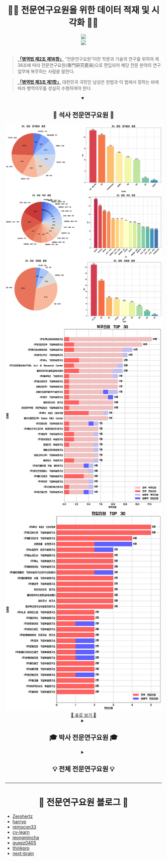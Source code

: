 <div align=center> <h1> 🧑‍💻 전문연구요원을 위한 데이터 적재 및 시각화 🧑‍💻 </h1> </div>

<div align = "center">
  <a href="https://github.com/sindresorhus/awesome">
    <img src="https://cdn.rawgit.com/sindresorhus/awesome/d7305f38d29fed78fa85652e3a63e154dd8e8829/media/badge.svg"/>
  </a>
  </br>
  <a href="https://github.com/Zerohertz/awesome-jmy">
    <img src="https://img.shields.io/badge/awesome--jmy-800a0a?style=for-the-badge&logo=Awesome Lists&logoColor=white"/>
  </a>
</div>

</br>

> [**「병역법 제2조 제16항」**](https://www.law.go.kr/%EB%B2%95%EB%A0%B9/%EB%B3%91%EC%97%AD%EB%B2%95/%EC%A0%9C2%EC%A1%B0) “전문연구요원”이란 학문과 기술의 연구를 위하여 제36조에 따라 전문연구요원(專門硏究要員)으로 편입되어 해당 전문 분야의 연구업무에 복무하는 사람을 말한다.

> [**「병역법 제3조 제1항」**](https://www.law.go.kr/%EB%B2%95%EB%A0%B9/%EB%B3%91%EC%97%AD%EB%B2%95/%EC%A0%9C3%EC%A1%B0) 대한민국 국민인 남성은 헌법과 이 법에서 정하는 바에 따라 병역의무를 성실히 수행하여야 한다.


<details open>
<summary align="center">
  <h2> 🎒 석사 전문연구요원 🎒 </h2>
</summary>
  <div align="center">
    <img src="prop/MS/연구분야.png">
    <img src="prop/MS/위치.png">
    <img src="prop/MS/지방청.png">
    <img src="prop/MS/TOP_30_복무인원.png">
    <img src="prop/MS/TOP_30_편입인원.png">
    </br>
    <a href="prop/MS/README.md"> 📝 표로 보기 📝 </a>
  </div>
</details>

<details>
<summary align="center">
  <h2> 🎓 박사 전문연구요원 🎓 </h2>
</summary>
  <div align="center">
    <img src="prop/PhD/연구분야.png">
    <img src="prop/PhD/위치.png">
    <img src="prop/PhD/지방청.png">
    <img src="prop/PhD/TOP_30_복무인원.png">
    <img src="prop/PhD/TOP_30_편입인원.png">
    </br>
    <a href="prop/PhD/README.md"> 📝 표로 보기 📝 </a>
  </div>
</details>

<details>
<summary align="center">
  <h2> 💡 전체 전문연구요원 💡 </h2>
</summary>
  <div align="center">
    <img src="prop/ALL/연구분야.png">
    <img src="prop/ALL/업종.png">
    <img src="prop/ALL/위치.png">
    <img src="prop/ALL/지방청.png">
    <img src="prop/ALL/TOP_30_복무인원.png">
    <img src="prop/ALL/TOP_30_편입인원.png">
    </br>
    <a href="prop/ALL/README.md"> 📝 표로 보기 📝 </a>
  </div>
</details>

---

<div align=center> <h1> 📝 전문연구요원 블로그 📝 </h1> </div>

+ [Zerohertz](https://zerohertz.github.io/tags/%EC%A0%84%EB%AC%B8%EC%97%B0%EA%B5%AC%EC%9A%94%EC%9B%90/)
+ [harryp](https://harryp.tistory.com/category/Park%27s%20Life/%EC%A0%84%EB%AC%B8%EC%97%B0%EA%B5%AC%EC%9A%94%EC%9B%90)
+ [remocon33](https://remocon33.tistory.com/m/category/%EC%A0%84%EB%AC%B8%EC%97%B0%EA%B5%AC%EC%9A%94%EC%9B%90)
+ [cv-learn](https://www.cv-learn.com/tags/%EC%A0%84%EB%AC%B8%EC%97%B0%EA%B5%AC%EC%9A%94%EC%9B%90/)
+ [jeongmincha](https://jeongmincha.github.io/tags/%EC%A0%84%EB%AC%B8%EC%97%B0%EA%B5%AC%EC%9A%94%EC%9B%90/)
+ [queez0405](https://queez0405.github.io/tags/#%EC%A0%84%EB%AC%B8%EC%97%B0%EA%B5%AC%EC%9A%94%EC%9B%90)
+ [thinkpro](https://thinkpro.tistory.com/tag/%EC%A0%84%EB%AC%B8%EC%97%B0%EA%B5%AC%EC%9A%94%EC%9B%90)
+ [next-brain](https://next-brain.tistory.com/tag/%EC%A0%84%EB%AC%B8%EC%97%B0%EA%B5%AC%EC%9A%94%EC%9B%90)
